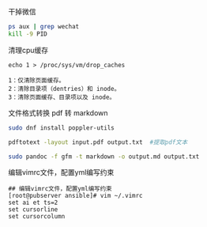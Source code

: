 干掉微信

```bash
ps aux | grep wechat
kill -9 PID
```



清理cpu缓存

```
echo 1 > /proc/sys/vm/drop_caches

1：仅清除页面缓存。
2：清除目录项（dentries）和 inode。
3：清除页面缓存、目录项以及 inode。
```



文件格式转换  pdf 转 markdown

```bash
sudo dnf install poppler-utils

pdftotext -layout input.pdf output.txt  #提取pdf文本

sudo pandoc -f gfm -t markdown -o output.md output.txt


```





编辑vimrc文件，配置yml编写约束

```
## 编辑vimrc文件，配置yml编写约束
[root@pubserver ansible]# vim ~/.vimrc
set ai et ts=2
set cursorline
set cursorcolumn
```

















